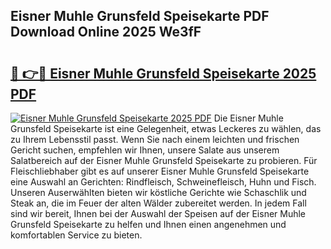 ## Eisner Muhle Grunsfeld Speisekarte PDF Download Online 2025 We3fF

# <h2><a href="http://gc6xy1.nevu.top/?p=Eisner+Muhle+Grunsfeld+Speisekarte">🔗 👉🔴 Eisner Muhle Grunsfeld Speisekarte 2025 PDF</a></h2>

[![Eisner Muhle Grunsfeld Speisekarte 2025 PDF](https://i.imgur.com/dBaPXMq.png)](http://gc6xy1.nevu.top/?p=Eisner+Muhle+Grunsfeld+Speisekarte)
Die Eisner Muhle Grunsfeld Speisekarte ist eine Gelegenheit, etwas Leckeres zu wählen, das zu Ihrem Lebensstil passt. Wenn Sie nach einem leichten und frischen Gericht suchen, empfehlen wir Ihnen, unsere Salate aus unserem Salatbereich auf der Eisner Muhle Grunsfeld Speisekarte zu probieren. Für Fleischliebhaber gibt es auf unserer Eisner Muhle Grunsfeld Speisekarte eine Auswahl an Gerichten: Rindfleisch, Schweinefleisch, Huhn und Fisch. Unseren Auserwählten bieten wir köstliche Gerichte wie Schaschlik und Steak an, die im Feuer der alten Wälder zubereitet werden. In jedem Fall sind wir bereit, Ihnen bei der Auswahl der Speisen auf der Eisner Muhle Grunsfeld Speisekarte zu helfen und Ihnen einen angenehmen und komfortablen Service zu bieten.

